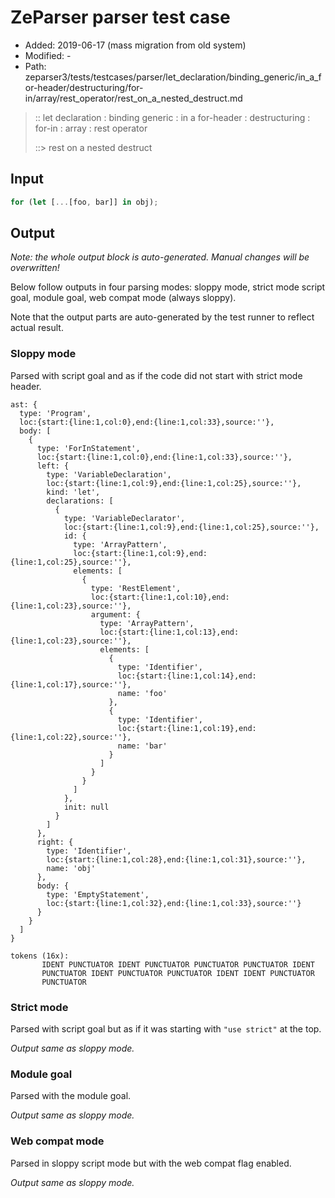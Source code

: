 # ZeParser parser test case

- Added: 2019-06-17 (mass migration from old system)
- Modified: -
- Path: zeparser3/tests/testcases/parser/let_declaration/binding_generic/in_a_for-header/destructuring/for-in/array/rest_operator/rest_on_a_nested_destruct.md

> :: let declaration : binding generic : in a for-header : destructuring : for-in : array : rest operator
>
> ::> rest on a nested destruct

## Input

`````js
for (let [...[foo, bar]] in obj);
`````

## Output

_Note: the whole output block is auto-generated. Manual changes will be overwritten!_

Below follow outputs in four parsing modes: sloppy mode, strict mode script goal, module goal, web compat mode (always sloppy).

Note that the output parts are auto-generated by the test runner to reflect actual result.

### Sloppy mode

Parsed with script goal and as if the code did not start with strict mode header.

`````
ast: {
  type: 'Program',
  loc:{start:{line:1,col:0},end:{line:1,col:33},source:''},
  body: [
    {
      type: 'ForInStatement',
      loc:{start:{line:1,col:0},end:{line:1,col:33},source:''},
      left: {
        type: 'VariableDeclaration',
        loc:{start:{line:1,col:9},end:{line:1,col:25},source:''},
        kind: 'let',
        declarations: [
          {
            type: 'VariableDeclarator',
            loc:{start:{line:1,col:9},end:{line:1,col:25},source:''},
            id: {
              type: 'ArrayPattern',
              loc:{start:{line:1,col:9},end:{line:1,col:25},source:''},
              elements: [
                {
                  type: 'RestElement',
                  loc:{start:{line:1,col:10},end:{line:1,col:23},source:''},
                  argument: {
                    type: 'ArrayPattern',
                    loc:{start:{line:1,col:13},end:{line:1,col:23},source:''},
                    elements: [
                      {
                        type: 'Identifier',
                        loc:{start:{line:1,col:14},end:{line:1,col:17},source:''},
                        name: 'foo'
                      },
                      {
                        type: 'Identifier',
                        loc:{start:{line:1,col:19},end:{line:1,col:22},source:''},
                        name: 'bar'
                      }
                    ]
                  }
                }
              ]
            },
            init: null
          }
        ]
      },
      right: {
        type: 'Identifier',
        loc:{start:{line:1,col:28},end:{line:1,col:31},source:''},
        name: 'obj'
      },
      body: {
        type: 'EmptyStatement',
        loc:{start:{line:1,col:32},end:{line:1,col:33},source:''}
      }
    }
  ]
}

tokens (16x):
       IDENT PUNCTUATOR IDENT PUNCTUATOR PUNCTUATOR PUNCTUATOR IDENT
       PUNCTUATOR IDENT PUNCTUATOR PUNCTUATOR IDENT IDENT PUNCTUATOR
       PUNCTUATOR
`````

### Strict mode

Parsed with script goal but as if it was starting with `"use strict"` at the top.

_Output same as sloppy mode._

### Module goal

Parsed with the module goal.

_Output same as sloppy mode._

### Web compat mode

Parsed in sloppy script mode but with the web compat flag enabled.

_Output same as sloppy mode._
